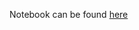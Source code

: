 Notebook can be found [here](https://github.com/rmotr-curriculum/base-python-curriculum/blob/master/unit-21-file-management/lesson-3-the-with-context-manager/The%20with%20context%20manager.ipynb)
